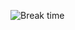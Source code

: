 ![Break time](https://raw.githubusercontent.com/l0k0ms/workshops/master/log-workshop/images/break_time.png)
